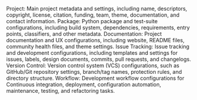 Project: Main project metadata and settings, including
      name, descriptors, copyright, license, citation,
      funding, team, theme, documentation, and contact information.
  Package: Python package and test-suite configurations,
      including build system, dependencies, requirements,
      entry points, classifiers, and other metadata.
  Documentation: Project documentation and UX configurations, including
      website, README files, community health files, and theme settings.
  Issue Tracking: Issue tracking and development configurations,
      including templates and settings for issues, labels, 
      design documents, commits, pull requests, and changelogs.
  Version Control: Version control system (VCS) configurations, such as
      GitHub/Git repository settings, branch/tag names,
      protection rules, and directory structure.
  Workflow: Development workflow configurations for 
      Continuous integration, deployment, configuration automation,
      maintenance, testing, and refactoring tasks.